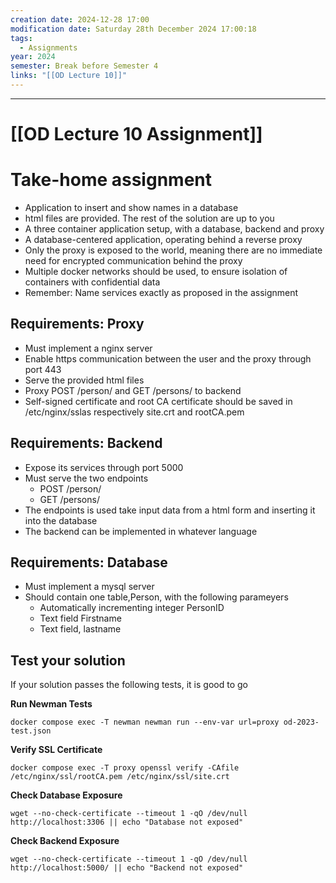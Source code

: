 ```yaml
---
creation date: 2024-12-28 17:00
modification date: Saturday 28th December 2024 17:00:18
tags:
  - Assignments
year: 2024
semester: Break before Semester 4
links: "[[OD Lecture 10]]"
---
```


---
# [[OD Lecture 10 Assignment]]


# Take-home assignment
- Application to insert and show names in a database
- html files are provided. The rest of the solution are up to you
- A three container application setup, with a database, backend and proxy
- A database-centered application, operating behind a reverse proxy
- Only the proxy is exposed to the world, meaning there are no immediate need for encrypted communication behind the proxy 
- Multiple docker networks should be used, to ensure isolation of containers with confidential data 
- Remember: Name services exactly as proposed in the assignment



##  Requirements: Proxy

- Must implement a nginx server
- Enable https communication between the user and the proxy through port 443
- Serve the provided html files 
- Proxy POST /person/ and GET /persons/ to backend
- Self-signed certificate and root CA certificate should be saved in /etc/nginx/sslas respectively site.crt and rootCA.pem


## Requirements: Backend

- Expose its services through port 5000 
- Must serve the two endpoints 
	- POST /person/
	- GET /persons/
- The endpoints is used take input data from a html form and inserting it into the database
- The backend can be implemented in whatever language


## Requirements: Database

- Must implement a mysql server
- Should contain one table,Person, with the following parameyers
	- Automatically incrementing integer PersonID
	- Text field Firstname 
	- Text field, lastname


## Test your solution
If your solution passes the following tests, it is good to go

**Run Newman Tests**

```shell
docker compose exec -T newman newman run --env-var url=proxy od-2023-test.json
```


**Verify SSL Certificate**


```shell
docker compose exec -T proxy openssl verify -CAfile /etc/nginx/ssl/rootCA.pem /etc/nginx/ssl/site.crt
```


**Check Database Exposure**

```shell
wget --no-check-certificate --timeout 1 -qO /dev/null http://localhost:3306 || echo "Database not exposed"

```


**Check Backend Exposure**

```shell
wget --no-check-certificate --timeout 1 -qO /dev/null http://localhost:5000/ || echo "Backend not exposed"
```
